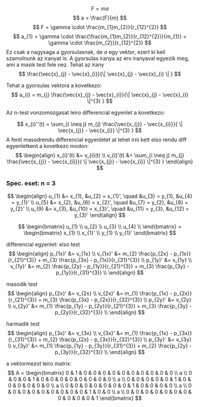 $$
F = ma
$$
$$
a = \frac{F}{m}
$$
$$
F = \gamma \cdot \frac{m_{1}m_{2}}{r_{12}^{2}}
$$
$$
a_{1} = \gamma \cdot \frac{\frac{m_{1}m_{2}}{r_{12}^{2}}}{m_{1}} = \gamma \cdot \frac{m_{2}}{r_{12}^{2}}
$$
Ez csak a nagysaga a gyorsulasnak, de $a$ egy vektor, ezert ki kell szamolnunk az iranyat is. A gyorsulas iranya az ero iranyaval egyezik meg, ami a masik test fele nez. Tehat az irany
$$
\frac{\vec{x}_{j} - \vec{x}_{i}}{\| \vec{x}_{j} - \vec{x}_{i} \| }
$$

Tehat a gyorsulas vektora a kovetkezo:
$$
a_{i} = m_{j} \frac{\vec{x}_{j} - \vec{x}_{i}}{\| \vec{x}_{j} - \vec{x}_{i} \|^{3} }
$$


Az n-test vonzomozgasat leiro differencial egyenlet a kovetkezo:

$$
x_{i}''(t) = \sum_{i \neq j} m_{j} \frac{\vec{x_{j}} - \vec{x_{i}}}{ \| \vec{x_{j}} - \vec{x_{i}} \|^{3}  }
$$
A fenti masodrendu differencial egyenletet at lehet irni kett elso rendu diff egyenletkent a kovetkezo modon:
$$
\begin{align}
x_{i}'(t) &= v_{i}(t) \\
v_{i}'(t) &= \sum_{i \neq j} m_{j} \frac{\vec{x_{j}} - \vec{x_{i}}}{ \| \vec{x_{j}} - \vec{x_{i}} \|^{3}  }
\end{align}
$$

### Spec. eset: n = 3
$$
\begin{align}
u_{1} &= x_{1},  &u_{2} = x_{1}', \quad &u_{3} = y_{1},  &u_{4} = y_{1}' \\
u_{5} &= x_{2},  &u_{6} = x_{2}', \quad &u_{7} = y_{2}, &u_{8} = y_{2}' \\
u_{9} &= x_{3},  &u_{10} = x_{3}', \quad &u_{11} = y_{3}, &u_{12} = y_{3}'
\end{align}
$$

$$
\begin{bmatrix}
u_{1} \\ u_{2} \\ u_{3} \\ u_{4} \\
\end{bmatrix} =
\begin{bmatrix}
x_{1} \\ x_{1}' \\ y_{1} \\ y_{1}'
\end{bmatrix}
$$

differencial egyenlet:
elso test
$$
\begin{align}
p_{1x}' &= v_{1x} \\
v_{1x}' &= m_{2} \frac{p_{2x} - p_{1x}}{r_{21}^{3}} + m_{3} \frac{p_{3x} - p_{1x}}{r_{31}^{3}} \\
p_{1y}' &= v_{1y} \\
v_{1y}' &= m_{2} \frac{p_{2y} - p_{1y}}{r_{21}^{3}} + m_{3} \frac{p_{3y} - p_{1y}}{r_{31}^{3}} \\
\end{align}
$$

masodik test
$$
\begin{align}
p_{2x}' &= v_{2x} \\
v_{2x}' &= m_{1} \frac{p_{1x} - p_{2x}}{r_{21}^{3}} + m_{3} \frac{p_{3x} - p_{2x}}{r_{32}^{3}} \\
p_{2y}' &= v_{2y} \\
v_{2y}' &= m_{1} \frac{p_{1y} - p_{2y}}{r_{21}^{3}} + m_{3} \frac{p_{3y} - p_{2y}}{r_{32}^{3}} \\
\end{align}
$$

harmadik test
$$
\begin{align}
p_{3x}' &= v_{3x} \\
v_{3x}' &= m_{1} \frac{p_{1x} - p_{3x}}{r_{31}^{3}} + m_{2} \frac{p_{2x} - p_{3x}}{r_{32}^{3}} \\
p_{3y}' &= v_{3y} \\
v_{3y}' &= m_{1} \frac{p_{1y} - p_{3y}}{r_{31}^{3}} + m_{2} \frac{p_{2y} - p_{3y}}{r_{32}^{3}} \\
\end{align}
$$


a vektormezot leiro matrix:
$$ A =
\begin{bmatrix}
0 & 1 & 0 & 0 & 0 & 0 & 0 & 0 & 0 & 0 & 0 & 0 \\
a \\
0 & 0 & 0 & 1 & 0 & 0 & 0 & 0 & 0 & 0 & 0 & 0 \\
a \\
0 & 0 & 0 & 0 & 0 & 1 & 0 & 0 & 0 & 0 & 0 & 0 \\
a \\
0 & 0 & 0 & 0 & 0 & 0 & 0 & 1 & 0 & 0 & 0 & 0 \\
a \\
0 & 0 & 0 & 0 & 0 & 0 & 0 & 0 & 0 & 1 & 0 & 0 \\
a \\
0 & 0 & 0 & 0 & 0 & 0 & 0 & 0 & 0 & 0 & 0 & 1
\end{bmatrix}
$$

